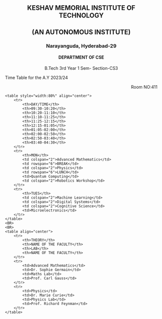 <!DOCTYPE html>
<html lang="en">
<head>
    <meta charset="UTF-8">
    <meta name="viewport" content="width=device-width, initial-scale=1.0">
    <title>Timetable</title>
    <style>
        .x {
            text-align: center;
        }
        table, th, td {
            border: 1px solid black;
            border-collapse: collapse;
            text-align: center;
            padding: 6px;
        }
    </style>
</head>
<body>
    <div class="x">
        <h2>KESHAV MEMORIAL INSTITUTE OF TECHNOLOGY</h2>
        <h2>(AN AUTONOMOUS INSTITUTE)</h2>
        <h3>Narayanguda, Hyderabad-29</h3>
        <h4>DEPARTMENT OF CSE</h4>
        <p>B.Tech 3rd Year 1 Sem- Section-CS3</p>
        <p style="text-align:left;">Time Table for the A.Y 2023/24</p>
        <p style="text-align:right;">Room NO:411</p>
    </div>
  
    <table style="width:80%" align="center">
        <tr>
            <th>DAY/TIME</th>
            <th>09:30-10:20</th>
            <th>10:20-11:10</th>
            <th>11:10-11:25</th>
            <th>11:25-12:15</th>
            <th>12:15-01:05</th>
            <th>01:05-02:00</th>
            <th>02:00-02:50</th>
            <th>02:50-03:40</th>
            <th>03:40-04:30</th>          
        </tr>
        <tr>
            <th>MON</th>
            <td colspan="2">Advanced Mathematics</td>
            <td rowspan="6">BREAK</td>
            <td colspan="2">Physics</td>
            <td rowspan="6">LUNCH</td>
            <td>Quantum Computing</td>
            <td colspan="2">Robotics Workshop</td>
        </tr>
        <tr>
            <th>TUES</th>
            <td colspan="2">Machine Learning</td>
            <td colspan="2">Digital Systems</td>
            <td colspan="2">Cognitive Science</td>
            <td>Microelectronics</td>
        </tr>
    </table>
    <BR>
    <BR>
    <table align="center">
        <tr>
            <th>THEORY</th>
            <th>NAME OF THE FACULTY</th>
            <th>LAB</th>
            <th>NAME OF THE FACULTY</th>
        </tr>
        <tr>
            <td>Advanced Mathematics</td>
            <td>Dr. Sophie Germain</td>
            <td>Maths Lab</td>
            <td>Prof. Carl Gauss</td>
        </tr>
        <tr>
            <td>Physics</td>
            <td>Dr. Marie Curie</td>
            <td>Physics Lab</td>
            <td>Prof. Richard Feynman</td>
        </tr>
    </table>

</body>
</html>
